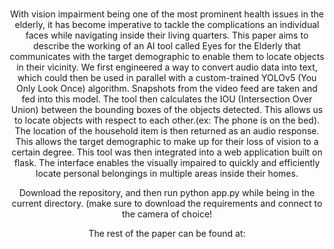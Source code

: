 <div align="center">
  
  <br>
  <p>
    With vision impairment being one of the most prominent health issues in the elderly, it has become imperative to tackle the complications an individual faces while navigating inside their living quarters. This paper aims to describe the working of an AI tool called Eyes for the Elderly that communicates with the target demographic to enable them to locate objects in their vicinity.
We first engineered a way to convert audio data into text, which could then be used in parallel with a custom-trained YOLOv5 (You Only Look Once) algorithm. Snapshots from the video feed are taken and fed into this model. The tool then calculates the IOU (Intersection Over Union) between the bounding boxes of the objects detected. This allows us to locate objects with respect to each other.(ex: The phone is on the bed). The location of the household item is then returned as an audio response. This allows the target demographic to make up for their loss of vision to a certain degree. This tool was then integrated into a web application built on flask. The interface enables the visually impaired to quickly and efficiently locate personal belongings in multiple areas inside their homes.

Download the repository, and then run python app.py while being in the current directory. (make sure to download the requirements and connect to the camera of choice!

The rest of the paper can be found at: 
    
  </p>

</div>


